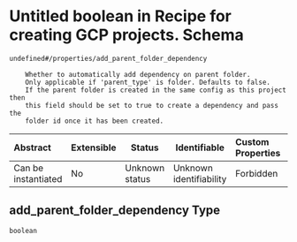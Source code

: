 # Untitled boolean in Recipe for creating GCP projects. Schema

```txt
undefined#/properties/add_parent_folder_dependency
```

        Whether to automatically add dependency on parent folder.
        Only applicable if 'parent_type' is folder. Defaults to false.
        If the parent folder is created in the same config as this project then
        this field should be set to true to create a dependency and pass the
        folder id once it has been created.


| Abstract            | Extensible | Status         | Identifiable            | Custom Properties | Additional Properties | Access Restrictions | Defined In                                                                                                      |
| :------------------ | ---------- | -------------- | ----------------------- | :---------------- | --------------------- | ------------------- | --------------------------------------------------------------------------------------------------------------- |
| Can be instantiated | No         | Unknown status | Unknown identifiability | Forbidden         | Allowed               | none                | [project.schema.json\*](../../../../../../../../../../tmp/182028425/project.schema.json "open original schema") |

## add_parent_folder_dependency Type

`boolean`
